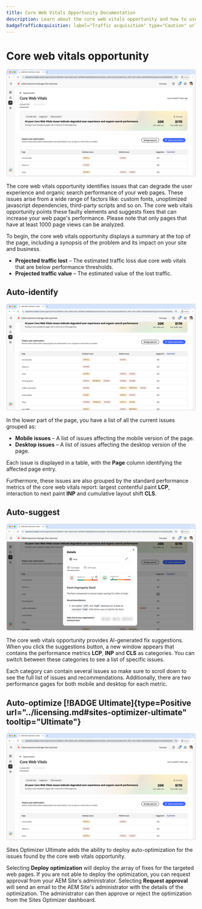 ```yaml
---
title: Core Web Vitals Opportunity Documentation
description: Learn about the core web vitals opportunity and how to use it to improve traffic acquisition.
badgeTrafficAcquisition: label="Traffic acquisition" type="Caution" url="../../opportunity-types/traffic-acquisition.md" tooltip="Traffic acquisition"
---
```


# Core web vitals opportunity

![core web vitals opportunity](./assets/core-web-vitals/hero.png)

The core web vitals opportunity identifies issues that can degrade the user experience and organic search performance of your web pages. These issues arise from a wide range of factors like: custom fonts, unoptimized javascript dependencies, third-party scripts and so on. The core web vitals opportunity points these faulty elements and suggests fixes that can increase your web page's performance. Please note that only pages that have at least 1000 page views can be analyzed.

To begin, the core web vitals opportunity displays a summary at the top of the page, including a synopsis of the problem and its impact on your site and business.

* **Projected traffic lost** – The estimated traffic loss due core web vitals that are below performance thresholds.
* **Projected traffic value** – The estimated value of the lost traffic.

## Auto-identify

![Auto-identify core web vitals](./assets/core-web-vitals/auto-identify.png)

In the lower part of the page, you have a list of all the current issues grouped as:

* **Mobile issues** – A list of issues affecting the mobile version of the page.
* **Desktop issues** – A list of issues affecting the desktop version of the page.

Each issue is displayed in a table, with the **Page** column identifying the affected page entry.

Furthermore, these issues are also grouped by the standard performance metrics of the core web vitals report: largest contentful paint **LCP**, interaction to next paint **INP** and cumulative layout shift **CLS**.

## Auto-suggest

![Auto-suggest core web vitals opportunity](./assets/core-web-vitals/auto-suggest.png)

The core web vitals opportunity provides AI-generated fix suggestions. When you click the suggestions button, a new window appears that contains the performance metrics **LCP**, **INP** and **CLS** as categories. You can switch between these categories to see a list of specific issues. 

Each category can contain several issues so make sure to scroll down to see the full list of issues and recommendations.  Additionally, there are two performance gages for both mobile and desktop for each metric.

## Auto-optimize [!BADGE Ultimate]{type=Positive url="../licensing.md#sites-optimizer-ultimate" tooltip="Ultimate"}

![Auto-optimize core web vitals opportunity](./assets/core-web-vitals/auto-optimize.png)

Sites Optimizer Ultimate adds the ability to deploy auto-optimization for the issues found by the core web vitals opportunity. <!--- TBD-need more in-depth and opportunity specific information here. What does the auto-optimization do?-->

Selecting **Deploy optimization** will deploy the array of fixes for the targeted web pages. If you are not able to deploy the optimization, you can request approval from your AEM Site's administrator. Selecting **Request approval** will send an email to the AEM Site's administrator with the details of the optimization. The administrator can then approve or reject the optimization from the Sites Optimizer dashboard.
